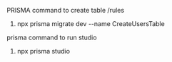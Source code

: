 PRISMA command to create table /rules

1) npx prisma migrate dev --name CreateUsersTable

prisma command to run studio

1) npx prisma studio